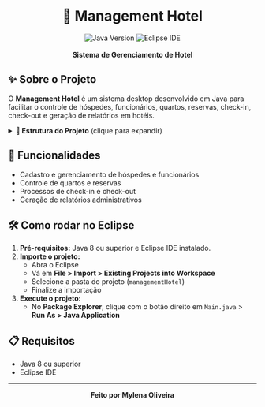 
<div align="center">
   <h1>🏨 Management Hotel</h1>
   <img src="https://img.shields.io/badge/Java-8%2B-blue?logo=java" alt="Java Version">
   <img src="https://img.shields.io/badge/Eclipse-IDE-purple?logo=eclipseide" alt="Eclipse IDE">
   <br><br>
   <b>Sistema de Gerenciamento de Hotel</b>
</div>


## ✨ Sobre o Projeto
O <b>Management Hotel</b> é um sistema desktop desenvolvido em Java para facilitar o controle de hóspedes, funcionários, quartos, reservas, check-in, check-out e geração de relatórios em hotéis.

<details>
<summary><b>📁 Estrutura do Projeto</b> (clique para expandir)</summary>

```
hotel.iml
src/
   Main.java
   models/
      Cadastravel.java
      CheckIn.java
      CheckOut.java
      Funcionario.java
      Hospede.java
      Pessoa.java
      Quarto.java
      Relatorio.java
      Reserva.java
      utils.java
```
</details>

## 🚀 Funcionalidades

- Cadastro e gerenciamento de hóspedes e funcionários
- Controle de quartos e reservas
- Processos de check-in e check-out
- Geração de relatórios administrativos

## 🛠️ Como rodar no Eclipse

1. <b>Pré-requisitos:</b> Java 8 ou superior e Eclipse IDE instalado.
2. <b>Importe o projeto:</b>
    - Abra o Eclipse
    - Vá em <b>File > Import > Existing Projects into Workspace</b>
    - Selecione a pasta do projeto (`managementHotel`)
    - Finalize a importação
3. <b>Execute o projeto:</b>
    - No <b>Package Explorer</b>, clique com o botão direito em `Main.java` > <b>Run As > Java Application</b>

## 📋 Requisitos
- Java 8 ou superior
- Eclipse IDE

---

<div align="center">
  <b>Feito por Mylena Oliveira</b>
</div>
